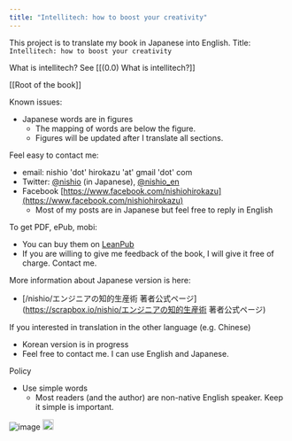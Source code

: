 ```yaml
---
title: "Intellitech: how to boost your creativity"
---
```


This project is to translate my book in Japanese into English.
Title: `Intellitech: how to boost your creativity`

What is intellitech? See [[(0.0) What is intellitech?]]

[[Root of the book]]

Known issues:
- Japanese words are in figures
    - The mapping of words are below the figure.
    - Figures will be updated after I translate all sections.

Feel easy to contact me:
- email: nishio 'dot' hirokazu 'at' gmail 'dot' com
- Twitter: [@nishio](https://twitter.com/nishio) (in Japanese), [@nishio_en](https://twitter.com/nishio_en)
- Facebook [https://www.facebook.com/nishiohirokazu](https://www.facebook.com/nishiohirokazu)
    - Most of my posts are in Japanese but feel free to reply in English

To get PDF, ePub, mobi:
- You can buy them on [LeanPub](https://leanpub.com/intellitech-howtoboostyourcreativity)
- If you are willing to give me feedback of the book, I will give it free of charge. Contact me.

More information about Japanese version is here:
- [/nishio/エンジニアの知的生産術 著者公式ページ](https://scrapbox.io/nishio/エンジニアの知的生産術 著者公式ページ)

If you interested in translation in the other language (e.g. Chinese)
- Korean version is in progress
- Feel free to contact me. I can use English and Japanese.

Policy
- Use simple words
    - Most readers (and the author) are non-native English speaker. Keep it simple is important.

![image](https://gyazo.com/4e6c0c66493453b966079f3ea5cbc003/thumb/1000)
<img src='https://scrapbox.io/api/pages/nishio-en/en/icon' alt='en.icon' height="19.5"/>